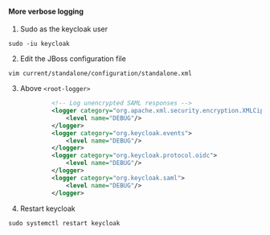 #### More verbose logging

1. Sudo as the keycloak user

```
sudo -iu keycloak
```

2. Edit the JBoss configuration file

```
vim current/standalone/configuration/standalone.xml
```

3. Above `<root-logger>`

```xml
            <!-- Log unencrypted SAML responses -->
            <logger category="org.apache.xml.security.encryption.XMLCipher">
                <level name="DEBUG"/>
            </logger>
            <logger category="org.keycloak.events">
                <level name="DEBUG"/>
            </logger>
            <logger category="org.keycloak.protocol.oidc">
                <level name="DEBUG"/>
            </logger>
            <logger category="org.keycloak.saml">
                <level name="DEBUG"/>
            </logger>
```

4. Restart keycloak

```
sudo systemctl restart keycloak
```
